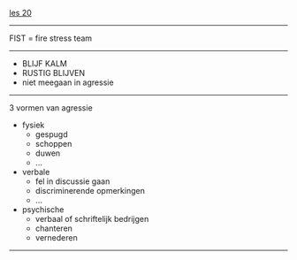 [les 20](https://campusvesta.instructure.com/courses/826/pages/les-20-omgaan-met-agressie?module_item_id=14673)

---

FIST = fire stress team

---

- BLIJF KALM
- RUSTIG BLIJVEN
- niet meegaan in agressie

---

3 vormen van agressie
- fysiek
	- gespugd
	- schoppen
	- duwen
	- ...
- verbale
	- fel in discussie gaan
	- discriminerende opmerkingen
	- ...
- psychische
	- verbaal of schriftelijk bedrijgen
	- chanteren
	- vernederen

---

